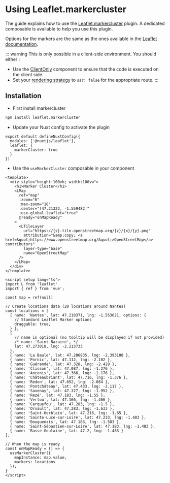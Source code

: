 # Using Leaflet.markercluster

The guide explains how to use the [Leaflet.markercluster](https://github.com/Leaflet/Leaflet.markercluster) plugin.
A dedicated composable is available to help you use this plugin.

Options for the markers are the same as the ones available in the [Leaflet documentation](https://leafletjs.com/reference.html#marker).

::: warning
This is only possible in a client-side environment. You should either :
- Use the [ClientOnly](https://nuxt.com/docs/api/components/client-only) component to ensure that the code is executed on the client side.
- Set your [rendering strategy](https://nuxt.com/docs/guide/concepts/rendering#client-side-rendering) to `ssr: false` for the appropriate route.
:::

## Installation

- First install markercluster

```bash
npm install leaflet.markercluster
```

- Update your Nuxt config to activate the plugin

```ts{3-5}
export default defineNuxtConfig({
  modules: ['@nuxtjs/leaflet'],
  leaflet: {
    markerCluster: true
  }
})
```

- Use the `useMarkerCluster` composable in your component

```vue{26-55,59-62}
<template>
  <div style="height:100vh; width:100vw">
    <h1>Marker Cluster</h1>
    <LMap
      ref="map"
      :zoom="6"
      :max-zoom="18"
      :center="[47.21322, -1.559482]"
      :use-global-leaflet="true"
      @ready="onMapReady"
    >
      <LTileLayer
        url="https://{s}.tile.openstreetmap.org/{z}/{x}/{y}.png"
        attribution="&amp;copy; <a href=&quot;https://www.openstreetmap.org/&quot;>OpenStreetMap</a> contributors"
        layer-type="base"
        name="OpenStreetMap"
      />
    </LMap>
  </div>
</template>

<script setup lang="ts">
import L from 'leaflet'
import { ref } from 'vue';

const map = ref(null)

// Create locations data (20 locations around Nantes)
const locations = [
  { name: 'Nantes', lat: 47.218371, lng: -1.553621, options: {
    // Standard Leaflet Marker options
    draggable: true,
  } },
  {
    // name is optional (no tooltip will be displayed if not provided)
    /* name: 'Saint-Nazaire', */
    lat: 47.273018, lng: -2.213733 
  },
  { name: 'La Baule', lat: 47.286835, lng: -2.393108 },
  { name: 'Pornic', lat: 47.112, lng: -2.102 },
  { name: 'Guérande', lat: 47.328, lng: -2.429 },
  { name: 'Clisson', lat: 47.087, lng: -1.276 },
  { name: 'Ancenis', lat: 47.366, lng: -1.176 },
  { name: 'Châteaubriant', lat: 47.716, lng: -1.376 },
  { name: 'Redon', lat: 47.652, lng: -2.084 },
  { name: 'Pontchâteau', lat: 47.433, lng: -2.117 },
  { name: 'Savenay', lat: 47.327, lng: -1.952 },
  { name: 'Rezé', lat: 47.183, lng: -1.55 },
  { name: 'Vertou', lat: 47.166, lng: -1.466 },
  { name: 'Carquefou', lat: 47.283, lng: -1.5 },
  { name: 'Orvault', lat: 47.283, lng: -1.633 },
  { name: 'Saint-Herblain', lat: 47.216, lng: -1.65 },
  { name: 'Sainte-Luce-sur-Loire', lat: 47.233, lng: -1.483 },
  { name: 'Bouguenais', lat: 47.183, lng: -1.583 },
  { name: 'Saint-Sébastien-sur-Loire', lat: 47.183, lng: -1.483 },
  { name: 'Basse-Goulaine', lat: 47.2, lng: -1.483 }
];

// When the map is ready
const onMapReady = () => {
  useMarkerCluster({
    mapInstance: map.value,
    markers: locations
  });
}
</script>
```
